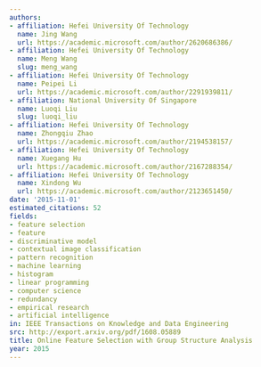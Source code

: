 ```yaml
---
authors:
- affiliation: Hefei University Of Technology
  name: Jing Wang
  url: https://academic.microsoft.com/author/2620686386/
- affiliation: Hefei University Of Technology
  name: Meng Wang
  slug: meng_wang
- affiliation: Hefei University Of Technology
  name: Peipei Li
  url: https://academic.microsoft.com/author/2291939811/
- affiliation: National University Of Singapore
  name: Luoqi Liu
  slug: luoqi_liu
- affiliation: Hefei University Of Technology
  name: Zhongqiu Zhao
  url: https://academic.microsoft.com/author/2194538157/
- affiliation: Hefei University Of Technology
  name: Xuegang Hu
  url: https://academic.microsoft.com/author/2167288354/
- affiliation: Hefei University Of Technology
  name: Xindong Wu
  url: https://academic.microsoft.com/author/2123651450/
date: '2015-11-01'
estimated_citations: 52
fields:
- feature selection
- feature
- discriminative model
- contextual image classification
- pattern recognition
- machine learning
- histogram
- linear programming
- computer science
- redundancy
- empirical research
- artificial intelligence
in: IEEE Transactions on Knowledge and Data Engineering
src: http://export.arxiv.org/pdf/1608.05889
title: Online Feature Selection with Group Structure Analysis
year: 2015
---
```

